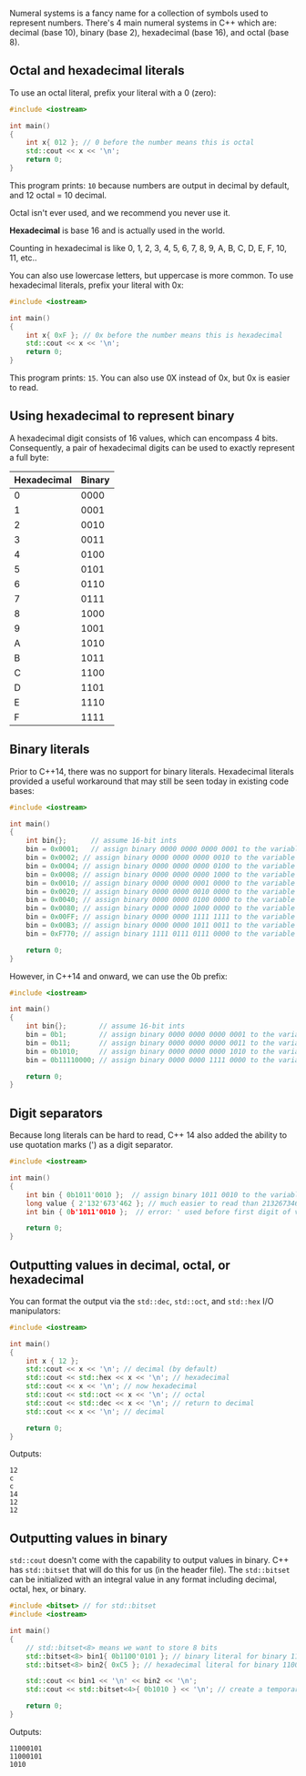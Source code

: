 Numeral systems is a fancy name for a collection of symbols used to represent numbers. There's 4 main numeral systems in C++ which are: decimal (base 10), binary (base 2), hexadecimal (base 16), and octal (base 8).

## Octal and hexadecimal literals

To use an octal literal, prefix your literal with a 0 (zero):
```cpp
#include <iostream>

int main()
{
    int x{ 012 }; // 0 before the number means this is octal
    std::cout << x << '\n';
    return 0;
}
```

This program prints: `10` because numbers are output in decimal by default, and 12 octal = 10 decimal.

Octal isn't ever used, and we recommend you never use it.

**Hexadecimal** is base 16 and is actually used in the world.

Counting in hexadecimal is like 0, 1, 2, 3, 4, 5, 6, 7, 8, 9, A, B, C, D, E, F, 10, 11, etc..

You can also use lowercase letters, but uppercase is more common.
To use hexadecimal literals, prefix your literal with 0x:
```cpp
#include <iostream>

int main()
{
    int x{ 0xF }; // 0x before the number means this is hexadecimal
    std::cout << x << '\n';
    return 0;
}
```

This program prints: `15`. You can also use 0X instead of 0x, but 0x is easier to read.

## Using hexadecimal to represent binary

A hexadecimal digit consists of 16 values, which can encompass 4 bits. Consequently, a pair of hexadecimal digits can be used to exactly represent a full byte:

Hexadecimal | Binary
------------|-------
0           | 0000
1           | 0001
2           | 0010
3           | 0011
4           | 0100
5           | 0101
6           | 0110
7           | 0111
8           | 1000
9           | 1001
A           | 1010
B           | 1011
C           | 1100
D           | 1101
E           | 1110
F           | 1111

## Binary literals
Prior to C++14, there was no support for binary literals. Hexadecimal literals provided a useful workaround that may still be seen today in existing code bases:

```cpp
#include <iostream>

int main()
{
    int bin{};      // assume 16-bit ints
    bin = 0x0001;   // assign binary 0000 0000 0000 0001 to the variable
    bin = 0x0002; // assign binary 0000 0000 0000 0010 to the variable
    bin = 0x0004; // assign binary 0000 0000 0000 0100 to the variable
    bin = 0x0008; // assign binary 0000 0000 0000 1000 to the variable
    bin = 0x0010; // assign binary 0000 0000 0001 0000 to the variable
    bin = 0x0020; // assign binary 0000 0000 0010 0000 to the variable
    bin = 0x0040; // assign binary 0000 0000 0100 0000 to the variable
    bin = 0x0080; // assign binary 0000 0000 1000 0000 to the variable
    bin = 0x00FF; // assign binary 0000 0000 1111 1111 to the variable
    bin = 0x00B3; // assign binary 0000 0000 1011 0011 to the variable
    bin = 0xF770; // assign binary 1111 0111 0111 0000 to the variable

    return 0;
}
```

However, in C++14 and onward, we can use the 0b prefix:
```cpp
#include <iostream>

int main()
{
    int bin{};        // assume 16-bit ints
    bin = 0b1;        // assign binary 0000 0000 0000 0001 to the variable
    bin = 0b11;       // assign binary 0000 0000 0000 0011 to the variable
    bin = 0b1010;     // assign binary 0000 0000 0000 1010 to the variable
    bin = 0b11110000; // assign binary 0000 0000 1111 0000 to the variable

    return 0;
}
```

## Digit separators

Because long literals can be hard to read, C++ 14 also added the ability to use quotation marks (') as a digit separator.

```cpp
#include <iostream>

int main()
{
    int bin { 0b1011'0010 };  // assign binary 1011 0010 to the variable
    long value { 2'132'673'462 }; // much easier to read than 2132673462
    int bin { 0b'1011'0010 };  // error: ' used before first digit of value

    return 0;
}
```

## Outputting values in decimal, octal, or hexadecimal

You can format the output via the `std::dec`, `std::oct`, and `std::hex` I/O manipulators:

```cpp
#include <iostream>

int main()
{
    int x { 12 };
    std::cout << x << '\n'; // decimal (by default)
    std::cout << std::hex << x << '\n'; // hexadecimal
    std::cout << x << '\n'; // now hexadecimal
    std::cout << std::oct << x << '\n'; // octal
    std::cout << std::dec << x << '\n'; // return to decimal
    std::cout << x << '\n'; // decimal

    return 0;
}
```

Outputs:
```
12
c
c
14
12
12
```

## Outputting values in binary

`std::cout` doesn't come with the capability to output values in binary. C++ has `std::bitset` that will do this for us (in the <bitset> header file). The `std::bitset` can be initialized with an integral value in any format including decimal, octal, hex, or binary.

```cpp
#include <bitset> // for std::bitset
#include <iostream>

int main()
{
	// std::bitset<8> means we want to store 8 bits
	std::bitset<8> bin1{ 0b1100'0101 }; // binary literal for binary 1100 0101
	std::bitset<8> bin2{ 0xC5 }; // hexadecimal literal for binary 1100 0101

	std::cout << bin1 << '\n' << bin2 << '\n';
	std::cout << std::bitset<4>{ 0b1010 } << '\n'; // create a temporary std::bitset, prints it, then discards it

	return 0;
}
```

Outputs:
```
11000101
11000101
1010
```


